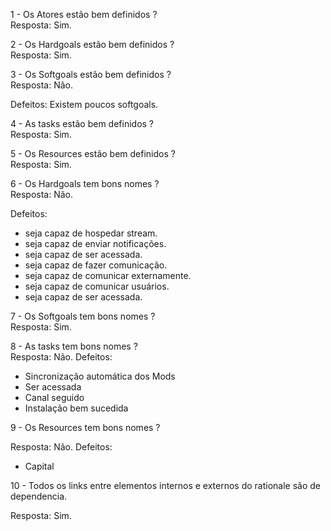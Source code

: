 1 - Os Atores estão bem definidos ?<br />
Resposta: Sim.

2 - Os Hardgoals estão bem definidos ?<br />
Resposta: Sim.

3 - Os Softgoals estão bem definidos ?<br />
Resposta: Não.

Defeitos: Existem poucos softgoals.

4 - As tasks estão bem definidos ?<br />
Resposta: Sim.

5 - Os Resources estão bem definidos ?<br />
Resposta: Sim.

6 - Os Hardgoals tem bons nomes ?<br />
Resposta: Não.

Defeitos: 
- seja capaz de hospedar stream.<br />
- seja capaz de enviar notificações.<br />
- seja capaz de ser acessada.<br />
- seja capaz de fazer comunicação.<br />
- seja capaz de comunicar externamente.<br />
- seja capaz de comunicar usuários.<br />
- seja capaz de ser acessada.<br />

7 - Os Softgoals tem bons nomes ?<br />
Resposta: Sim.

8 - As tasks tem bons nomes ?<br />
Resposta: Não.
Defeitos: 
- Sincronização automática dos Mods
- Ser acessada
- Canal seguido
- Instalação bem sucedida


9 - Os Resources tem bons nomes ?

Resposta: Não.
Defeitos:
- Capital

10 - Todos os links entre elementos internos e externos do rationale são de dependencia.

Resposta: Sim.